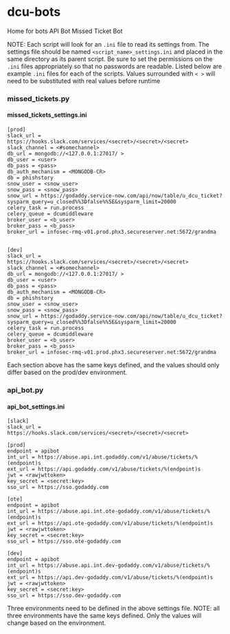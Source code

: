 # dcu-bots
Home for bots
API Bot
Missed Ticket Bot

NOTE: Each script will look for an ```.ini``` file to read its settings from. The settings file should be named ```<script_name>_settings.ini``` and placed in the same directory as its parent script. Be sure to set the permissions on the ```.ini``` files appropriately so that no passwords are readable. Listed below are example ```.ini``` files for each of the scripts. Values surrounded with ```< >``` will need to be substituted with real values before runtime

### missed_tickets.py
#### missed_tickets_settings.ini

```
[prod]
slack_url = https://hooks.slack.com/services/<secret>/<secret>/<secret>
slack_channel = <#somechannel>
db_url = mongodb://<127.0.0.1:27017/ >
db_user = <user>
db_pass = <pass>
db_auth_mechanism = <MONGODB-CR>
db = phishstory
snow_user = <snow_user>
snow_pass = <snow_pass>
snow_url = https://godaddy.service-now.com/api/now/table/u_dcu_ticket?sysparm_query=u_closed%%3Dfalse%%5E&sysparm_limit=20000
celery_task = run.process
celery_queue = dcumiddleware
broker_user = <b_user>
broker_pass = <b_pass>
broker_url = infosec-rmq-v01.prod.phx3.secureserver.net:5672/grandma


[dev]
slack_url = https://hooks.slack.com/services/<secret>/<secret>/<secret>
slack_channel = <#somechannel>
db_url = mongodb://<127.0.0.1:27017/ >
db_user = <user>
db_pass = <pass>
db_auth_mechanism = <MONGODB-CR>
db = phishstory
snow_user = <snow_user>
snow_pass = <snow_pass>
snow_url = https://godaddy.service-now.com/api/now/table/u_dcu_ticket?sysparm_query=u_closed%%3Dfalse%%5E&sysparm_limit=20000
celery_task = run.process
celery_queue = dcumiddleware
broker_user = <b_user>
broker_pass = <b_pass>
broker_url = infosec-rmq-v01.prod.phx3.secureserver.net:5672/grandma
```

Each section above has the same keys defined, and the values should only differ based on the prod/dev environment.

### api_bot.py
#### api_bot_settings.ini
```
[slack]
slack_url = https://hooks.slack.com/services/<secret>/<secret>/<secret>

[prod]
endpoint = apibot
int_url = https://abuse.api.int.godaddy.com/v1/abuse/tickets/%(endpoint)s
ext_url = https://api.godaddy.com/v1/abuse/tickets/%(endpoint)s
jwt = <rawjwttoken>
key_secret = <secret:key>
sso_url = https://sso.godaddy.com

[ote]
endpoint = apibot
int_url = https://abuse.api.int.ote-godaddy.com/v1/abuse/tickets/%(endpoint)s
ext_url = https://api.ote-godaddy.com/v1/abuse/tickets/%(endpoint)s
jwt = <rawjwttoken>
key_secret = <secret:key>
sso_url = https://sso.ote-godaddy.com

[dev]
endpoint = apibot
int_url = https://abuse.api.int.dev-godaddy.com/v1/abuse/tickets/%(endpoint)s
ext_url = https://api.dev-godaddy.com/v1/abuse/tickets/%(endpoint)s
jwt = <rawjwttoken>
key_secret = <secret:key>
sso_url = https://sso.dev-godaddy.com
```
Three environments need to be defined in the above settings file. NOTE: all three environments have the same keys defined. Only the values will change based on the environment.
